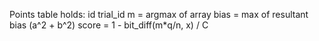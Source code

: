 Points table holds:
	id
	trial_id
	m = argmax of array
	bias = max of resultant bias (a^2 + b^2)
	score = 1 - bit_diff(m*q/n, x) / C
	
	
